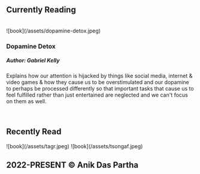 ## Currently Reading

<br>
<div class="hobby-post">
![book](/assets/dopamine-detox.jpeg)
<div class="hobby-post-txt">
<h3>Dopamine Detox</h3>
<h5> Author: Gabriel Kelly</h5>
<p>Explains how our attention is hijacked by things like social media, internet & video games & how they cause us to be overstimulated and our dopamine to perhaps be processed differently so that important tasks that cause us to feel fulfilled rather than just entertained are neglected and we can't focus on them as well.</p>
</div>
</div>
<br>

## Recently Read

<div class="recnt-read">
![book](/assets/tagr.jpeg)
![book](/assets/tsongaf.jpeg)
</div>

## 2022-PRESENT © Anik Das Partha
